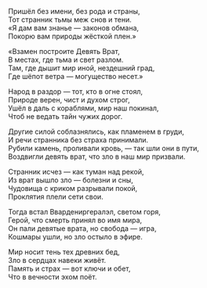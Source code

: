Пришёл без имени, без рода и страны,  
Тот странник тьмы меж снов и тени.  
«Я дам вам знанье — законов обмана,  
Покорю вам природы жёсткой плен.»

«Взамен построите Девять Врат,  
В местах, где тьма и свет разлом.  
Там, где дышит мир иной, нездешний град,  
Где шёпот ветра — могущество несет.»

Народ в раздор — тот, кто в огне стоял,  
Природе верен, чист и духом строг,  
Ушёл в даль с кораблями, мир наш покинал,  
Чтоб не ведать тайн чужих дорог.

Другие силой соблазнялись, как пламенем в груди,  
И речи странника без страха принимали.  
Рубили камень, проливали кровь, — так шли они в пути,  
Воздвигли девять врат, что зло в наш мир призвали.

Странник исчез — как туман над рекой,  
Из врат вышло зло — болезни и сны,  
Чудовища с криком разрывали покой,  
Проклятия плели сети свои.

Тогда встал Ввардениргералэл, светом горя,  
Герой, что смерть принял во имя мира,  
Он пали девятые врата, но свобода — игра,  
Кошмары ушли, но зло остыло в эфире.

Мир носит тень тех древних бед,  
Зло в сердцах навеки живёт.  
Память и страх — вот ключи и обет,  
Что в вечности эхом поёт.